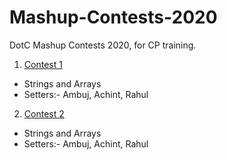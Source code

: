 # Mashup-Contests-2020
DotC Mashup Contests 2020, for CP training. 

1. [Contest 1](https://vjudge.net/contest/381457)
* Strings and Arrays
* Setters:- Ambuj, Achint, Rahul

2. [Contest 2](https://vjudge.net/contest/382246)
* Strings and Arrays
* Setters:- Ambuj, Achint, Rahul

